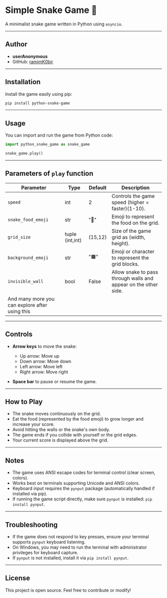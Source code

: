 

# Simple Snake Game 🐍

A minimalist snake game written in Python using `asyncio`.

---

## Author

* **userAnonymous**
* GitHub: [ramimK0bir](https://github.com/ramimk0bir)

---

## Installation

Install the game easily using pip:

```bash
pip install python-snake-game
```

---

## Usage



You can import and run the game from Python code:

```python
import python_snake_game as snake_game

snake_game.play()

```

---

## Parameters of `play` function

| Parameter              | Type            | Default | Description                                                   |
| -----------------------| --------------- | ------- | --------------------------------------------------------------|
| `speed`                | int             | 2       | Controls the game speed (higher = faster)(1-10).              |
| `snake_food_emoji`     | str             | "🍎"    | Emoji to represent the food on the grid.                      |
| `grid_size`            | tuple (int,int) | (15,12) | Size of the game grid as (width, height).                     |
| `background_emoji`     | str             | "🟫"    | Emoji or character to represent the grid blocks.              |
| `invisible_wall`       | bool            | False   | Allow snake to pass through walls and appear on the other side. |
|And many more you can explore after using this |


---

## Controls

* **Arrow keys** to move the snake:

  * Up arrow: Move up
  * Down arrow: Move down
  * Left arrow: Move left
  * Right arrow: Move right
* **Space bar** to pause or resume the game.

---

## How to Play

* The snake moves continuously on the grid.
* Eat the food (represented by the food emoji) to grow longer and increase your score.
* Avoid hitting the walls or the snake's own body.
* The game ends if you collide with yourself or the grid edges.
* Your current score is displayed above the grid.

---

## Notes

* The game uses ANSI escape codes for terminal control (clear screen, colors).
* Works best on terminals supporting Unicode and ANSI colors.
* Keyboard input requires the `pynput` package (automatically handled if installed via pip).
* If running the game script directly, make sure `pynput` is installed: `pip install pynput`.

---



## Troubleshooting

* If the game does not respond to key presses, ensure your terminal supports `pynput` keyboard listening.
* On Windows, you may need to run the terminal with administrator privileges for keyboard capture.
* If `pynput` is not installed, install it via `pip install pynput`.

---

## License

This project is open source. Feel free to contribute or modify!

